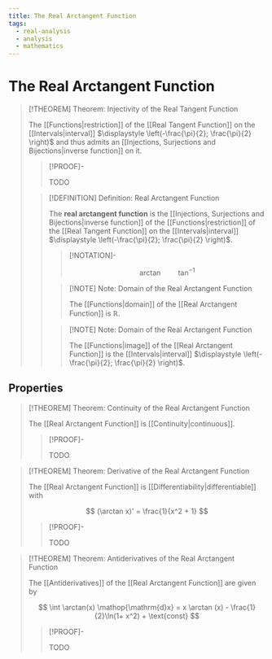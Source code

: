 ```yaml
---
title: The Real Arctangent Function
tags:
  - real-analysis
  - analysis
  - mathematics
---
```


# The Real Arctangent Function

>[!THEOREM] Theorem: Injectivity of the Real Tangent Function
>
>The [[Functions|restriction]] of the [[Real Tangent Function]] on the [[Intervals|interval]] $\displaystyle \left(-\frac{\pi}{2}; \frac{\pi}{2} \right)$ and thus admits an [[Injections, Surjections and Bijections|inverse function]] on it.
>
>>[!PROOF]-
>>
>>TODO
>>
>
>>[!DEFINITION] Definition: Real Arctangent Function
>>
>>The **real arctangent function** is the [[Injections, Surjections and Bijections|inverse function]] of the [[Functions|restriction]] of the [[Real Tangent Function]] on the [[Intervals|interval]] $\displaystyle \left(-\frac{\pi}{2}; \frac{\pi}{2} \right)$.
>>
>>>[!NOTATION]-
>>>
>>>$$
>>>\arctan \qquad \tan^{-1}
>>>$$
>>>
>>
>>>[!NOTE] Note: Domain of the Real Arctangent Function
>>>
>>>The [[Functions|domain]] of the [[Real Arctangent Function]] is $\mathbb{R}$.
>>>
>>
>>>[!NOTE] Note: Domain of the Real Arctangent Function
>>>
>>>The [[Functions|image]] of the [[Real Arctangent Function]] is the [[Intervals|interval]] $\displaystyle \left(-\frac{\pi}{2}; \frac{\pi}{2} \right)$.
>>>
>>
>

## Properties

>[!THEOREM] Theorem: Continuity of the Real Arctangent Function
>
>The [[Real Arctangent Function]] is [[Continuity|continuous]].
>
>>[!PROOF]-
>>
>>TODO
>>
>

>[!THEOREM] Theorem: Derivative of the Real Arctangent Function
>
>The [[Real Arctangent Function]] is [[Differentiability|differentiable]] with
>
>$$
>(\arctan x)' = \frac{1}{x^2 + 1}
>$$
>
>>[!PROOF]-
>>
>>TODO
>>
>

>[!THEOREM] Theorem: Antiderivatives of the Real Arctangent Function
>
>The [[Antiderivatives]] of the [[Real Arctangent Function]] are given by
>
>$$
>\int \arctan(x) \mathop{\mathrm{d}x} = x \arctan (x) - \frac{1}{2}\ln(1+ x^2) + \text{const}
>$$
>
>>[!PROOF]-
>>
>>TODO
>>
>